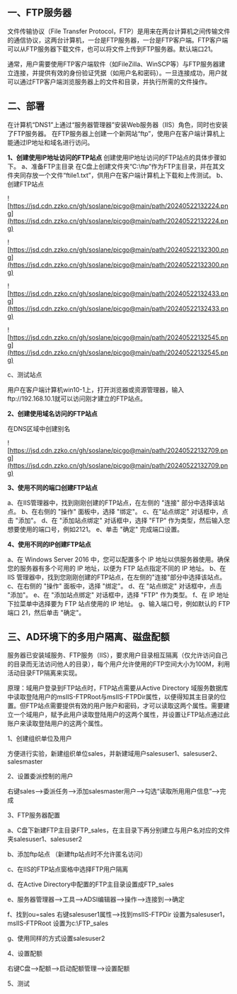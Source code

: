 ## 一、FTP服务器

文件传输协议（File Transfer Protocol，FTP）是用来在两台计算机之间传输文件的通信协议，这两台计算机，一台是FTP服务器，一台是FTP客户端。FTP客户端可以从FTP服务器下载文件，也可以将文件上传到FTP服务器。默认端口21。

通常，用户需要使用FTP客户端软件（如FileZilla、WinSCP等）与FTP服务器建立连接，并提供有效的身份验证凭据（如用户名和密码）。一旦连接成功，用户就可以通过FTP客户端浏览服务器上的文件和目录，并执行所需的文件操作。

## 二、部署

在计算机“DNS1”上通过“服务器管理器”安装Web服务器（IIS）角色，同时也安装了FTP服务器。
在FTP服务器上创建一个新网站“ftp”，使用户在客户端计算机上能通过IP地址和域名进行访问。

 **1、创建使用IP地址访问的FTP站点**
创建使用IP地址访问的FTP站点的具体步骤如下。
    a、准备FTP主目录
在C盘上创建文件夹“C:\ftp”作为FTP主目录，并在其文件夹同存放一个文件“ftile1.txt”，供用户在客户端计算机上下载和上传测试。
    b、创建FTP站点

![https://jsd.cdn.zzko.cn/gh/soslane/picgo@main/path/20240522132224.png](https://jsd.cdn.zzko.cn/gh/soslane/picgo@main/path/20240522132224.png)

![https://jsd.cdn.zzko.cn/gh/soslane/picgo@main/path/20240522132300.png](https://jsd.cdn.zzko.cn/gh/soslane/picgo@main/path/20240522132300.png)

![https://jsd.cdn.zzko.cn/gh/soslane/picgo@main/path/20240522132433.png](https://jsd.cdn.zzko.cn/gh/soslane/picgo@main/path/20240522132433.png)

![https://jsd.cdn.zzko.cn/gh/soslane/picgo@main/path/20240522132545.png](https://jsd.cdn.zzko.cn/gh/soslane/picgo@main/path/20240522132545.png)

   c、测试站点

用户在客户端计算机win10-1上，打开浏览器或资源管理器，输入ftp://192.168.10.1就可以访问刚才建立的FTP站点。

**2、创建使用域名访问的FTP站点**

在DNS区域中创建别名

![https://jsd.cdn.zzko.cn/gh/soslane/picgo@main/path/20240522132709.png](https://jsd.cdn.zzko.cn/gh/soslane/picgo@main/path/20240522132709.png)

**3、使用不同的端口创建FTP站点**

a、在IIS管理器中，找到刚刚创建的FTP站点，在左侧的 "连接" 部分中选择该站点。
b、在右侧的 "操作" 面板中，选择 "绑定"。
c、在"站点绑定" 对话框中，点击 "添加"。
d、在 "添加站点绑定" 对话框中，选择 "FTP" 作为类型，然后输入您想要使用的端口号，例如2121。
e、单击 "确定" 完成端口设置。

**4、使用不同的IP创建FTP站点**

a、在 Windows Server 2016 中，您可以配置多个 IP 地址以供服务器使用。确保您的服务器有多个可用的 IP 地址，以便为 FTP 站点指定不同的 IP 地址。
b、在 IIS 管理器中，找到您刚刚创建的FTP站点，在左侧的"连接"部分中选择该站点。
c、在右侧的 "操作" 面板中，选择 "绑定"。
d、在 "站点绑定" 对话框中，点击 "添加"。
e、在 "添加站点绑定" 对话框中，选择 "FTP" 作为类型。
f、在 IP 地址下拉菜单中选择要为 FTP 站点使用的 IP 地址。
g、输入端口号，例如默认的 FTP 端口 21，然后单击 "确定"。

## 三、AD环境下的多用户隔离、磁盘配额

服务器已安装域服务、FTP服务（IIS），要求用户目录相互隔离（仅允许访问自己的目录而无法访问他人的目录），每个用户允许使用的FTP空间大小为100M，利用活动目录FTP隔离来实现。

原理：域用户登录到FTP站点时，FTP站点需要从Active Directory 域服务数据库中读取登陆用户的msIIS-FTPRoot与msIIS-FTPDir属性，以便得知其主目录的位置。但FTP站点需要提供有效的用户账户和密码，才可以读取这两个属性。需要建立一个域用户，赋予此用户读取登陆用户的这两个属性，并设置让FTP站点通过此账户来读取登陆用户的这两个属性。

1、创建组织单位及用户

方便进行实验，新建组织单位sales，并新建域用户salesuser1、salesuser2、salesmaster

2、设置委派控制的用户

右键sales——>委派任务——>添加salesmaster用户——>勾选“读取所用用户信息”——>完成

3、FTP服务器配置

a、C盘下新建FTP主目录FTP_sales，在主目录下再分别建立与用户名对应的文件夹salesuser1、salesuser2

b、添加ftp站点 （新建ftp站点时不允许匿名访问）

c、在IIS的FTP站点窗格中选择FTP用户隔离

d、在Active Directory中配置的FTP主目录设置成FTP_sales

e、服务器管理器——>工具——>ADSI编辑器——>操作——>连接到——>确定

f、找到ou=sales 右键salesuser1属性——>找到msIIS-FTPDir 设置为salesuser1，msIIS-FTPRoot 设置为c:\FTP_sales

g、使用同样的方式设置salesuser2

4、设置配额

右键C盘——>配额——>启动配额管理——>设置配额

5、测试